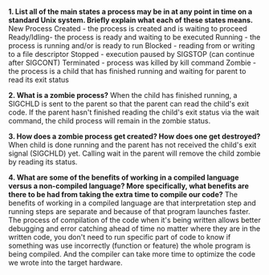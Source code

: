 **1. List all of the main states a process may be in at any point in time on a standard Unix system. Briefly explain what each of these states means.**
New Process Created - the process is created and is waiting to proceed
Ready/Idling- the process is ready and waiting to be executed
Running - the process is running and/or is ready to run
Blocked - reading from or writing to a file descriptor
Stopped - execution paused by SIGSTOP (can continue after SIGCONT)
Terminated - process was killed by kill command
Zombie - the process is a child that has finished running and waiting for parent to read its exit status


**2. What is a zombie process?**
When the child has finished running, a SIGCHLD is sent to the parent so that the parent can read the child's exit code. If the parent hasn't finished reading the child's exit status via the wait command, the child process will remain in the zombie status.


**3. How does a zombie process get created? How does one get destroyed?**
When child is done running and the parent has not received the child's exit signal (SIGCHLD) yet. Calling wait in the parent will remove the child zombie by reading its status.

**4. What are some of the benefits of working in a compiled language versus a non-compiled language? More specifically, what benefits are there to be had from taking the extra time to compile our code?**
The benefits of working in a compiled language are that interpretation step and running steps are separate and because of that program launches faster. The process of compilation of the code when it's being written allows better debugging and error catching ahead of time no matter where they are in the written code, you don't need to run specific part of code to know if something was use incorrectly (function or feature) the whole program is being compiled. And the compiler can take more time to optimize the code we wrote into the target hardware.

